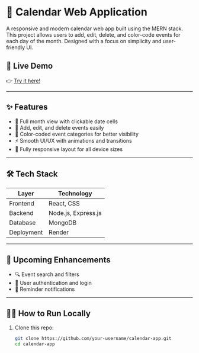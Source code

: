 # 📅 Calendar Web Application

A responsive and modern calendar web app built using the MERN stack. This project allows users to add, edit, delete, and color-code events for each day of the month. Designed with a focus on simplicity and user-friendly UI.

## 🚀 Live Demo

👉 [Try it here!](https://calendar-i6xg.onrender.com/)

---

## ✨ Features

- 📆 Full month view with clickable date cells
- 📝 Add, edit, and delete events easily
- 🎨 Color-coded event categories for better visibility
- ⚡ Smooth UI/UX with animations and transitions
- 📱 Fully responsive layout for all device sizes

---

## 🛠️ Tech Stack

| Layer        | Technology          |
|--------------|---------------------|
| Frontend     | React, CSS          |
| Backend      | Node.js, Express.js |
| Database     | MongoDB             |
| Deployment   | Render              |

---


## 📌 Upcoming Enhancements

- 🔍 Event search and filters
- 🔐 User authentication and login
- 🔔 Reminder notifications

---

## 🧑‍💻 How to Run Locally

1. Clone this repo:
   ```bash
   git clone https://github.com/your-username/calendar-app.git
   cd calendar-app
